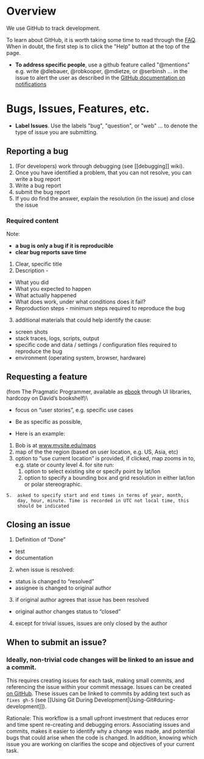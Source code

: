 Overview
=========

We use GitHub to track development. 

To learn about GitHub, it is worth taking some time to read through the [FAQ](https://help.github.com/). When in doubt, the first step is to click the "Help" button at the top of the page.

* **To address specific people**, use a github feature called "@mentions" e.g. write @dlebauer, @robkooper, @mdietze, or @serbinsh ... in the issue to alert the user as described in the [GitHub documentation on notifications](https://help.github.com/articles/notifications)


Bugs, Issues, Features, etc.
============================

* **Label Issues**. Use the labels "bug", "question", or "web" ... to denote the type of issue you are submitting.

Reporting a bug
---------------

1. (For developers) work through debugging (see [[debugging]] wiki). 
2. Once you have identified a problem, that you can not resolve, you can write a bug report
3. Write a bug report
4. submit the bug report
5. If you do find the answer, explain the resolution (in the issue) and close the issue

### Required content

Note: 

* **a bug is only a bug if it is reproducible**
* **clear bug reports save time**

1.  Clear, specific title
2.  Description - 
 * What you did
 * What you expected to happen
 * What actually happened
 * What does work, under what conditions does it fail?
 * Reproduction steps - minimum steps required to reproduce the bug
3. additional materials that could help identify the cause:
 * screen shots
 * stack traces, logs, scripts, output
 * specific code and data / settings / configuration files required to reproduce the bug
 * environment (operating system, browser, hardware)

Requesting a feature
--------------------

(from The Pragmatic Programmer, available as
[ebook](http://proquestcombo.safaribooksonline.com/0-201-61622-X/223)
through UI libraries, hardcopy on David’s bookshelf)\

* focus on “user stories”, e.g. specific use cases
* Be as specific as possible, 

* Here is an example:

 1.  Bob is at www.mysite.edu/maps
 2.  map of the the region (based on user location, e.g. US, Asia, etc)
 3.  option to “use current location” is provided, if clicked, map zooms in to, e.g. state or county level
    4.  for site run:
        1.  option to select existing site or specify point by lat/lon
        2.  option to specify a bounding box and grid resolution in
            either lat/lon or polar stereographic.

    5.  asked to specify start and end times in terms of year, month,
        day, hour, minute. Time is recorded in UTC not local time, this
        should be indicated

Closing an issue
----------------

1. Definition of “Done”
 * test
 * documentation
2.  when issue is resolved:
 * status is changed to “resolved”
 * assignee is changed to original author
3. if original author agrees that issue has been resolved
 * original author changes status to “closed”
4.  except for trivial issues, issues are only closed by the author 

When to submit an issue?
-----------------------

### Ideally, non-trivial code changes will be linked to an issue and a commit.

This requires creating issues for each task, making small commits, and referencing the issue within your commit message. Issues can be created [on GitHub](https://github.com/PecanProject/pecan/issues/new). These issues can be linked to commits by adding text such as `fixes gh-5` (see [[Using Git During Development|Using-Git#during-development]]).

Rationale: This workflow is a small upfront investment that reduces error and time spent re-creating and debugging errors. Associating issues and commits, makes it easier to identify why a change was made, and potential bugs that could arise when the code is changed. In addition, knowing which issue you are working on clarifies the scope and objectives of your current task. 

